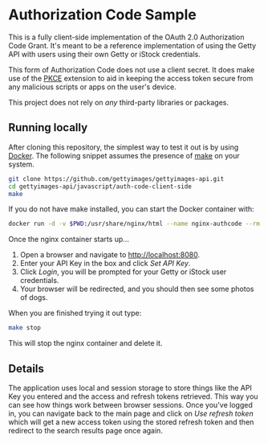 # Authorization Code Sample

This is a fully client-side implementation of the OAuth 2.0
Authorization Code Grant. It's meant to be a reference implementation of
using the Getty API with users using their own Getty or iStock
credentials.

This form of Authorization Code does not use a client secret. It does
make use of the [PKCE](https://datatracker.ietf.org/doc/html/rfc7636)
extension to aid in keeping the access token secure from any malicious
scripts or apps on the user's device.

This project does not rely on _any_ third-party libraries or packages.

## Running locally

After cloning this repository, the simplest way to test it out is by
using [Docker](https://docs.docker.com/get-docker/). The following
snippet assumes the presence of
[make](https://www.gnu.org/software/make/) on your system.

```sh
git clone https://github.com/gettyimages/gettyimages-api.git
cd gettyimages-api/javascript/auth-code-client-side
make
```

If you do not have make installed, you can start the Docker container
with:

```sh
docker run -d -v $PWD:/usr/share/nginx/html --name nginx-authcode --rm -p 8080:80 nginx:mainline-alpine
```

Once the nginx container starts up...

1. Open a browser and navigate to
<http://localhost:8080>.
1. Enter your API Key in the box and click _Set API Key_.
1. Click _Login_, you will be prompted for your Getty or iStock user
   credentials.
1. Your browser will be redirected, and you should then see some photos
   of dogs.

When you are finished trying it out type:

```sh
make stop
```

This will stop the nginx container and delete it.

## Details

The application uses local and session storage to store things like the
API Key you entered and the access and refresh tokens retrieved. This
way you can see how things work between browser sessions. Once you've
logged in, you can navigate back to the main page and click on _Use
refresh token_ which will get a new access token using the stored
refresh token and then redirect to the search results page once again.
